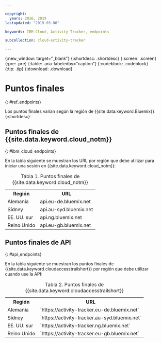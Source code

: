 ```yaml
---

copyright:
  years: 2016, 2019
lastupdated: "2019-03-06"

keywords: IBM Cloud, Activity Tracker, endpoints

subcollection: cloud-activity-tracker

---
```


{:new_window: target="_blank"}
{:shortdesc: .shortdesc}
{:screen: .screen}
{:pre: .pre}
{:table: .aria-labeledby="caption"}
{:codeblock: .codeblock}
{:tip: .tip}
{:download: .download}



# Puntos finales
{: #ref_endpoints}

Los puntos finales varían según la región de {{site.data.keyword.Bluemix}}.
{:shortdesc}

## Puntos finales de {{site.data.keyword.cloud_notm}}
{: #ibm_cloud_endpoints}

En la tabla siguiente se muestran los URL por región que debe utilizar para iniciar una sesión en {{site.data.keyword.cloud_notm}}:
	
<table>
	<caption>Tabla 1. Puntos finales de {{site.data.keyword.cloud_notm}}</caption>
	<tr>
	  <th>Región</th>
	  <th>URL</th>
	</tr>
	<tr>
	  <td>Alemania</td>
	  <td>api.eu-de.bluemix.net</td>
	</tr>
	<tr>
	  <td>Sídney</td>
	  <td>api.au-syd.bluemix.net</td>
	</tr>
	<tr>
	  <td>EE. UU. sur</td>
	  <td>api.ng.bluemix.net</td>
	</tr>
	<tr>
	  <td>Reino Unido</td>
	  <td>api.eu-gb.bluemix.net</td>
	</tr>
</table>


## Puntos finales de API
{: #api_endpoints}

En la tabla siguiente se muestran los puntos finales de {{site.data.keyword.cloudaccesstrailshort}} por región que debe utilizar cuando use la API:
	
<table>
	<caption>Tabla 2. Puntos finales de {{site.data.keyword.cloudaccesstrailshort}}</caption>
	<tr>
	  <th>Región</th>
	  <th>URL</th>
	</tr>
	<tr>
	  <td>Alemania</td>
	  <td>`https://activity-tracker.eu-de.bluemix.net`</td>
	</tr>
	<tr>
	  <td>Sídney</td>
	  <td>`https://activity-tracker.au-syd.bluemix.net`</td>
	</tr>
	<tr>
	  <td>EE. UU. sur</td>
	  <td>`https://activity-tracker.ng.bluemix.net`</td>
	</tr>
	<tr>
	  <td>Reino Unido</td>
	  <td>`https://activity-tracker.eu-gb.bluemix.net`</td>
	</tr>
</table>


